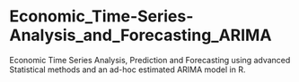 # Economic_Time-Series-Analysis_and_Forecasting_ARIMA
Economic Time Series Analysis, Prediction and Forecasting using advanced Statistical methods and an ad-hoc estimated ARIMA  model in R.

